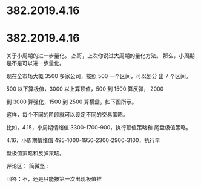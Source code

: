 # 382.2019.4.16

# 382.2019.4.16

关于小周期的进一步量化。 杰哥，上次你说过大周期的量化方法。 那么，小周期是不是可以进一步量化。

现在全市场大概 3500 多家公司，按照 500 一个区间，可以划分 出 7 个区间。

500 以下算极值，3000 以上算顶值，500 到 1500 算反弹， 2000

到 3000 算强化，1500 到 2500 算横盘。如下图所示。

这样，每个不同的阶段就可以设定不同的交易策略。

比如，4.15，小周期情绪值 3300-1700-900，执行顶值策略和 尾盘极值策略。

4.16，小周期情绪值 495-1000-1950-2300-2900-3100，执行早

盘极值策略和反弹策略。

评论区： 简微坚 :

回答：不，还是只能按第一次出现极值推